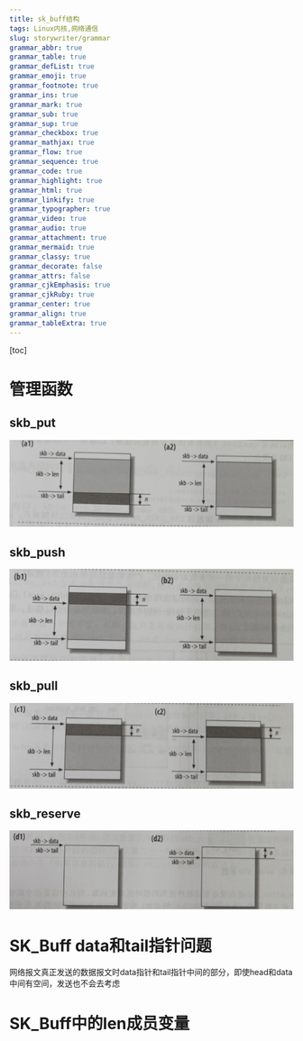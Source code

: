 ```yaml
---
title: sk_buff结构
tags: Linux内核,网络通信
slug: storywriter/grammar
grammar_abbr: true
grammar_table: true
grammar_defList: true
grammar_emoji: true
grammar_footnote: true
grammar_ins: true
grammar_mark: true
grammar_sub: true
grammar_sup: true
grammar_checkbox: true
grammar_mathjax: true
grammar_flow: true
grammar_sequence: true
grammar_code: true
grammar_highlight: true
grammar_html: true
grammar_linkify: true
grammar_typographer: true
grammar_video: true
grammar_audio: true
grammar_attachment: true
grammar_mermaid: true
grammar_classy: true
grammar_decorate: false
grammar_attrs: false
grammar_cjkEmphasis: true
grammar_cjkRuby: true
grammar_center: true
grammar_align: true
grammar_tableExtra: true
---
```

[toc]

# 管理函数

## skb_put
![skb_put函数](./images/1654591202583.png)
## skb_push
![skb_push](./images/1654591250135.png)

## skb_pull
![skb_pull](./images/1654591305409.png)

## skb_reserve
![skb_reserve](./images/1654591326009.png)

# SK_Buff data和tail指针问题
网络报文真正发送的数据报文时data指针和tail指针中间的部分，即使head和data中间有空间，发送也不会去考虑

# SK_Buff中的len成员变量
